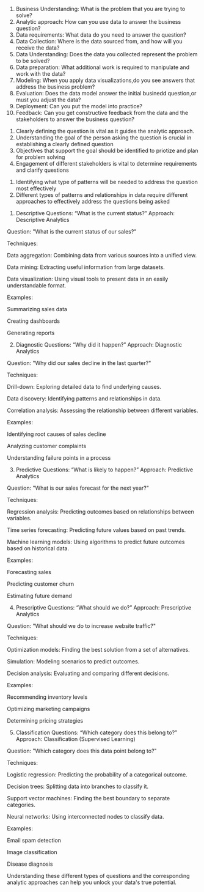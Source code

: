 <!-- Data Science Methodology Questions -->
1. Business Understanding: What is the problem that you are trying to solve?
2. Analytic approach: How can you use data to answer the business question?
3. Data requirements: What data do you need to answer the question?
4. Data Collection: Where is the data sourced from, and how will you receive the data?
5. Data Understanding: Does the data you collected represent the problem to be solved?
6. Data preparation: What additional work is required to manipulate and work with the data?
7. Modeling: When you apply data visualizations,do you see answers that address the business problem?
8. Evaluation: Does the data model answer the initial businedd question,or must you adjust the data?
9. Deployment: Can you put the model into practice?
10. Feedback: Can you get constructive feedback from the data and the stakeholders to answer the business question?


<!-- Business Understanding -->
1. Clearly defining the question is vital as it guides the analytic approach.
2. Understanding the goal of the person asking the question is crucial in establishing a clearly defined question
3. Objectives that support the goal should be identified to priotize and plan for problem solving
4. Engagement of different stakeholders is vital to determine requirements and clarify questions

<!-- Analytic approach -->
1. Identifying what type of patterns will be needed to address the question most effectively
2. Different types of patterns and relationships in data require different approaches to effectively address the questions being asked


<!-- Analytic Approach Based on the Question Type -->
1. Descriptive Questions: “What is the current status?”
Approach: Descriptive Analytics

Question:  "What is the current status of our sales?"  

Techniques:

Data aggregation: Combining data from various sources into a unified view.

Data mining: Extracting useful information from large datasets.

Data visualization: Using visual tools to present data in an easily understandable format.

Examples:

Summarizing sales data

Creating dashboards

Generating reports


2. Diagnostic Questions: “Why did it happen?”
Approach: Diagnostic Analytics

Question: "Why did our sales decline in the last quarter?"  

Techniques:

Drill-down: Exploring detailed data to find underlying causes.

Data discovery: Identifying patterns and relationships in data.

Correlation analysis: Assessing the relationship between different variables.

Examples:

Identifying root causes of sales decline

Analyzing customer complaints

Understanding failure points in a process


3. Predictive Questions: “What is likely to happen?”
Approach: Predictive Analytics

Question: "What is our sales forecast for the next year?"  

Techniques:

Regression analysis: Predicting outcomes based on relationships between variables.

Time series forecasting: Predicting future values based on past trends.

Machine learning models: Using algorithms to predict future outcomes based on historical data.

Examples:

Forecasting sales

Predicting customer churn

Estimating future demand


4. Prescriptive Questions: “What should we do?”
Approach: Prescriptive Analytics

Question: "What should we do to increase website traffic?"  

Techniques:

Optimization models: Finding the best solution from a set of alternatives.

Simulation: Modeling scenarios to predict outcomes.

Decision analysis: Evaluating and comparing different decisions.

Examples:

Recommending inventory levels

Optimizing marketing campaigns

Determining pricing strategies


5. Classification Questions: “Which category does this belong to?”
Approach: Classification (Supervised Learning)

Question: "Which category does this data point belong to?"   

Techniques:

Logistic regression: Predicting the probability of a categorical outcome.

Decision trees: Splitting data into branches to classify it.

Support vector machines: Finding the best boundary to separate categories.

Neural networks: Using interconnected nodes to classify data.

Examples:

Email spam detection

Image classification

Disease diagnosis


Understanding these different types of questions and the corresponding analytic approaches can help you unlock your data's true potential.   


